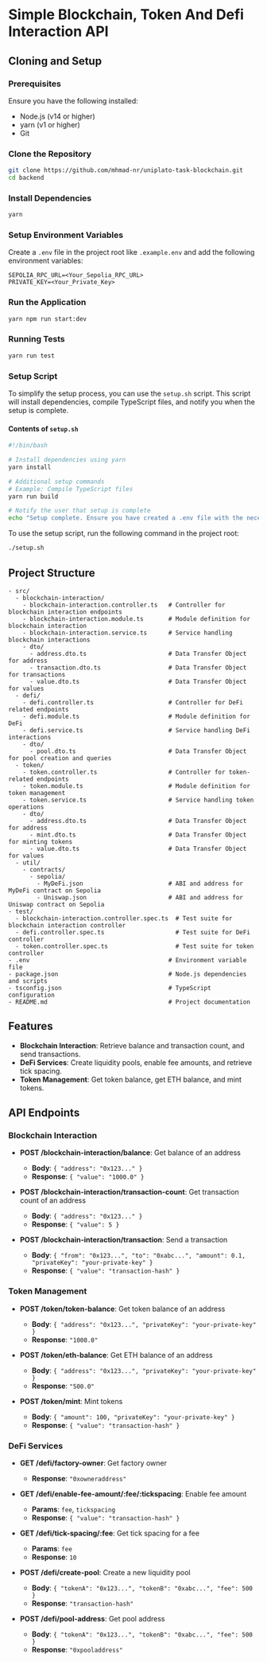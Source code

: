 # Simple Blockchain, Token And Defi Interaction API

## Cloning and Setup

### Prerequisites

Ensure you have the following installed:
- Node.js (v14 or higher)
- yarn (v1 or higher)
- Git

### Clone the Repository

```bash
git clone https://github.com/mhmad-nr/uniplato-task-blockchain.git
cd backend
```

### Install Dependencies

```bash
yarn
```

### Setup Environment Variables

Create a `.env` file in the project root like `.example.env` and add the following environment variables:

```
SEPOLIA_RPC_URL=<Your_Sepolia_RPC_URL>
PRIVATE_KEY=<Your_Private_Key>
```

### Run the Application

```bash
yarn npm run start:dev
```

### Running Tests

```bash
yarn run test
```
### Setup Script

To simplify the setup process, you can use the `setup.sh` script. This script will install dependencies, compile TypeScript files, and notify you when the setup is complete.

#### Contents of `setup.sh`

```bash
#!/bin/bash

# Install dependencies using yarn
yarn install

# Additional setup commands
# Example: Compile TypeScript files
yarn run build

# Notify the user that setup is complete
echo "Setup complete. Ensure you have created a .env file with the necessary environment variables."
```

To use the setup script, run the following command in the project root:

```bash
./setup.sh
```



## Project Structure

```
- src/
  - blockchain-interaction/
    - blockchain-interaction.controller.ts   # Controller for blockchain interaction endpoints
    - blockchain-interaction.module.ts       # Module definition for blockchain interaction
    - blockchain-interaction.service.ts      # Service handling blockchain interactions
    - dto/
      - address.dto.ts                       # Data Transfer Object for address
      - transaction.dto.ts                   # Data Transfer Object for transactions
      - value.dto.ts                         # Data Transfer Object for values
  - defi/
    - defi.controller.ts                     # Controller for DeFi related endpoints
    - defi.module.ts                         # Module definition for DeFi
    - defi.service.ts                        # Service handling DeFi interactions
    - dto/
      - pool.dto.ts                          # Data Transfer Object for pool creation and queries
  - token/
    - token.controller.ts                    # Controller for token-related endpoints
    - token.module.ts                        # Module definition for token management
    - token.service.ts                       # Service handling token operations
    - dto/
      - address.dto.ts                       # Data Transfer Object for address
      - mint.dto.ts                          # Data Transfer Object for minting tokens
      - value.dto.ts                         # Data Transfer Object for values
  - util/
    - contracts/
      - sepolia/
        - MyDeFi.json                        # ABI and address for MyDeFi contract on Sepolia
        - Uniswap.json                       # ABI and address for Uniswap contract on Sepolia
- test/
  - blockchain-interaction.controller.spec.ts  # Test suite for blockchain interaction controller
  - defi.controller.spec.ts                    # Test suite for DeFi controller
  - token.controller.spec.ts                   # Test suite for token controller
- .env                                       # Environment variable file
- package.json                               # Node.js dependencies and scripts
- tsconfig.json                              # TypeScript configuration
- README.md                                  # Project documentation
```

## Features

- **Blockchain Interaction**: Retrieve balance and transaction count, and send transactions.
- **DeFi Services**: Create liquidity pools, enable fee amounts, and retrieve tick spacing.
- **Token Management**: Get token balance, get ETH balance, and mint tokens.



## API Endpoints

### Blockchain Interaction

- **POST /blockchain-interaction/balance**: Get balance of an address
  - **Body**: `{ "address": "0x123..." }`
  - **Response**: `{ "value": "1000.0" }`

- **POST /blockchain-interaction/transaction-count**: Get transaction count of an address
  - **Body**: `{ "address": "0x123..." }`
  - **Response**: `{ "value": 5 }`

- **POST /blockchain-interaction/transaction**: Send a transaction
  - **Body**: `{ "from": "0x123...", "to": "0xabc...", "amount": 0.1, "privateKey": "your-private-key" }`
  - **Response**: `{ "value": "transaction-hash" }`

### Token Management

- **POST /token/token-balance**: Get token balance of an address
  - **Body**: `{ "address": "0x123...", "privateKey": "your-private-key" }`
  - **Response**: `"1000.0"`

- **POST /token/eth-balance**: Get ETH balance of an address
  - **Body**: `{ "address": "0x123...", "privateKey": "your-private-key" }`
  - **Response**: `"500.0"`

- **POST /token/mint**: Mint tokens
  - **Body**: `{ "amount": 100, "privateKey": "your-private-key" }`
  - **Response**: `{ "value": "transaction-hash" }`

### DeFi Services

- **GET /defi/factory-owner**: Get factory owner
  - **Response**: `"0xowneraddress"`

- **GET /defi/enable-fee-amount/:fee/:tickspacing**: Enable fee amount
  - **Params**: `fee`, `tickspacing`
  - **Response**: `{ "value": "transaction-hash" }`

- **GET /defi/tick-spacing/:fee**: Get tick spacing for a fee
  - **Params**: `fee`
  - **Response**: `10`

- **POST /defi/create-pool**: Create a new liquidity pool
  - **Body**: `{ "tokenA": "0x123...", "tokenB": "0xabc...", "fee": 500 }`
  - **Response**: `"transaction-hash"`

- **POST /defi/pool-address**: Get pool address
  - **Body**: `{ "tokenA": "0x123...", "tokenB": "0xabc...", "fee": 500 }`
  - **Response**: `"0xpooladdress"`


